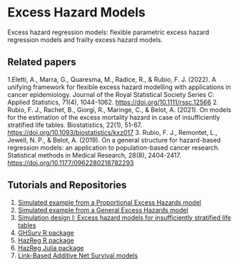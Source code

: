 # Excess Hazard Models
Excess hazard regression models: flexible parametric excess hazard regression models and frailty excess hazard models.

## Related papers
1.Eletti, A., Marra, G., Quaresma, M., Radice, R., & Rubio, F. J. (2022). A unifying framework for flexible excess hazard modelling with applications in cancer epidemiology. Journal of the Royal Statistical Society Series C: Applied Statistics, 71(4), 1044-1062. https://doi.org/10.1111/rssc.12566
2. Rubio, F. J., Rachet, B., Giorgi, R., Maringe, C., & Belot, A. (2021). On models for the estimation of the excess mortality hazard in case of insufficiently stratified life tables. Biostatistics, 22(1), 51-67. https://doi.org/10.1093/biostatistics/kxz017
3. Rubio, F. J., Remontet, L., Jewell, N. P., & Belot, A. (2019). On a general structure for hazard-based regression models: an application to population-based cancer research. Statistical methods in Medical Research, 28(8), 2404-2417. https://doi.org/10.1177/0962280218782293


## Tutorials and Repositories
1. [Simulated example from a Proportional Excess Hazards model](https://rpubs.com/FJRubio/GHPH)
2. [Simulated example from a General Excess Hazards model](https://rpubs.com/FJRubio/GHGH)
3. [Simulation design I: Excess hazard models for insufficiently stratified life tables](https://rpubs.com/FJRubio/FGH)
4. [GHSurv R package](https://github.com/FJRubio67/GHSurv)
5. [HazReg R package](https://github.com/FJRubio67/HazReg)
6. [HazReg Julia package](https://github.com/FJRubio67/HazReg.jl)
7. [Link-Based Additive Net Survival models](https://github.com/FJRubio67/LBANS)

